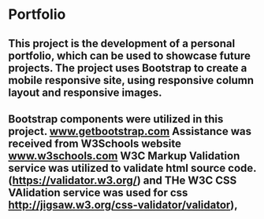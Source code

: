 # Portfolio

## This project is the development of a personal portfolio, which can be used to showcase future projects.  The project uses Bootstrap to create a mobile responsive site, using responsive column layout and responsive images. 

##

## Bootstrap components were utilized in this project.  www.getbootstrap.com  Assistance was received from W3Schools website www.w3schools.com   W3C Markup Validation service was utilized to validate html source code. (https://validator.w3.org/) and THe W3C CSS VAlidation service was used for css http://jigsaw.w3.org/css-validator/validator),

##
